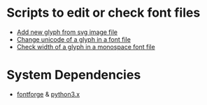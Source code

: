 # Scripts to edit or check font files
- [Add new glyph from svg image file](add_new_glyph_from_svg.py)
- [Change unicode of a glyph in a font file ](change_unicode_of_glyph.py)
- [Check width of a glyph in a monospace font file](check_width_of_glyph_in_monospace_font.py)
# System Dependencies
- [fontforge](https://fontforge.org/en-US) & [python3.x](https://www.python.org)